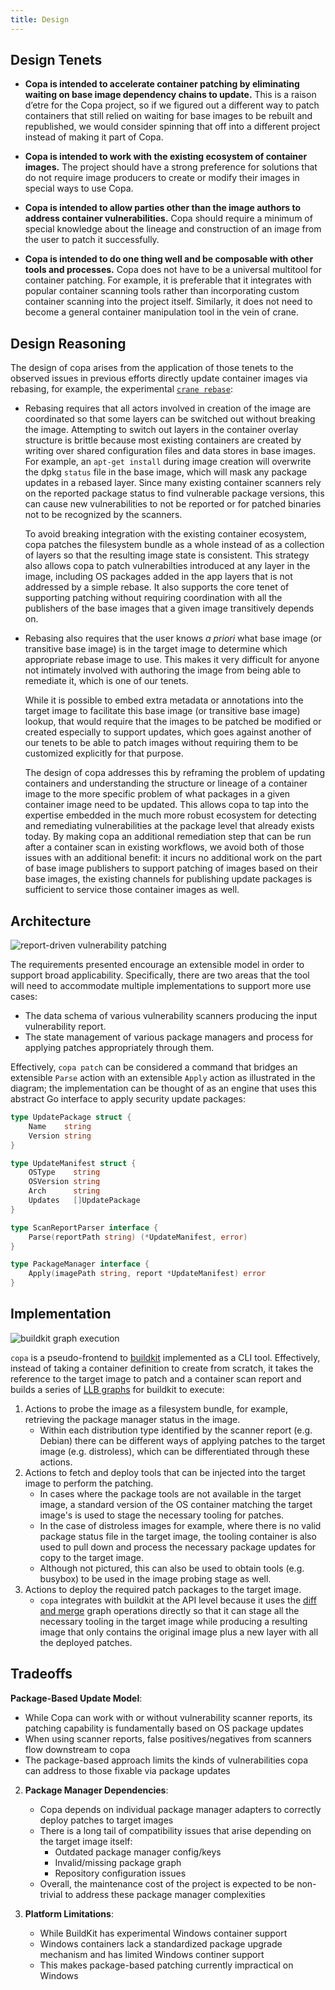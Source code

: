 ```yaml
---
title: Design
---
```


## Design Tenets

- **Copa is intended to accelerate container patching by eliminating waiting on base image dependency chains to update.** This is a raison d’etre for the Copa project, so if we figured out a different way to patch containers that still relied on waiting for base images to be rebuilt and republished, we would consider spinning that off into a different project instead of making it part of Copa.

- **Copa is intended to work with the existing ecosystem of container images.** The project should have a strong preference for solutions that do not require image producers to create or modify their images in special ways to use Copa.

- **Copa is intended to allow parties other than the image authors to address container vulnerabilities.** Copa should require a minimum of special knowledge about the lineage and construction of an image from the user to patch it successfully.

- **Copa is intended to do one thing well and be composable with other tools and processes.** Copa does not have to be a universal multitool for container patching. For example, it is preferable that it integrates with popular container scanning tools rather than incorporating custom container scanning into the project itself. Similarly, it does not need to become a general container manipulation tool in the vein of crane.

## Design Reasoning

The design of copa arises from the application of those tenets to the observed issues in previous efforts directly update container images via rebasing, for example, the experimental [`crane rebase`](https://github.com/google/go-containerregistry/blob/main/cmd/crane/rebase.md):

- Rebasing requires that all actors involved in creation of the image are coordinated so that some layers can be switched out without breaking the image. Attempting to switch out layers in the container overlay structure is brittle because most existing containers are created by writing over shared configuration files and data stores in base images. For example, an `apt-get install` during image creation will overwrite the dpkg `status` file in the base image, which will mask any package updates in a rebased layer. Since many existing container scanners rely on the reported package status to find vulnerable package versions, this can cause new vulnerabilities to not be reported or for patched binaries not to be recognized by the scanners.

  To avoid breaking integration with the existing container ecosystem, copa patches the filesystem bundle as a whole instead of as a collection of layers so that the resulting image state is consistent. This strategy also allows copa to patch vulnerabilties introduced at any layer in the image, including OS packages added in the app layers that is not addressed by a simple rebase. It also supports the core tenet of supporting patching without requiring coordination with all the publishers of the base images that a given image transitively depends on.

- Rebasing also requires that the user knows _a priori_ what base image (or transitive base image) is in the target image to determine which appropriate rebase image to use. This makes it very difficult for anyone not intimately involved with authoring the image from being able to remediate it, which is one of our tenets.

  While it is possible to embed extra metadata or annotations into the target image to facilitate this base image (or transitive base image) lookup, that would require that the images to be patched be modified or created especially to support updates, which goes against another of our tenets to be able to patch images without requiring them to be customized explicitly for that purpose.

  The design of copa addresses this by reframing the problem of updating containers and understanding the structure or lineage of a container image to the more specific problem of what packages in a given container image need to be updated. This allows copa to tap into the expertise embedded in the much more robust ecosystem for detecting and remediating vulnerabilities at the package level that already exists today. By making copa an additional remediation step that can be run after a container scan in existing workflows, we avoid both of those issues with an additional benefit: it incurs no additional work on the part of base image publishers to support patching of images based on their base images, the existing channels for publishing update packages is sufficient to service those container images as well.

## Architecture

<img title="report-driven vulnerability patching" src="/copacetic/website/img/vulnerability-patch.png" />

The requirements presented encourage an extensible model in order to support broad applicability. Specifically, there are two areas that the tool will need to accommodate multiple implementations to support more use cases:

- The data schema of various vulnerability scanners producing the input vulnerability report.
- The state management of various package managers and process for applying patches appropriately through them.

Effectively, `copa patch` can be considered a command that bridges an extensible `Parse` action with an extensible `Apply` action as illustrated in the diagram; the implementation can be thought of as an engine that uses this abstract Go interface to apply security update packages:

```go
type UpdatePackage struct {
    Name    string
    Version string
}

type UpdateManifest struct {
    OSType    string
    OSVersion string
    Arch      string
    Updates   []UpdatePackage
}

type ScanReportParser interface {
    Parse(reportPath string) (*UpdateManifest, error)
}

type PackageManager interface {
    Apply(imagePath string, report *UpdateManifest) error
}
```

## Implementation

<img title="buildkit graph execution" src="/copacetic/website/img/graph-execution.png" />

`copa` is a pseudo-frontend to [buildkit](https://github.com/moby/buildkit) implemented as a CLI tool. Effectively, instead of taking a container definition to create from scratch, it takes the reference to the target image to patch and a container scan report and builds a series of [LLB graphs](https://github.com/moby/buildkit/tree/99f6199fa6f0c34dbb3acfa57e00b7189a6a79d4#exploring-llb) for buildkit to execute:

1. Actions to probe the image as a filesystem bundle, for example, retrieving the package manager status in the image.
   - Within each distribution type identified by the scanner report (e.g. Debian) there can be different ways of applying patches to the target image (e.g. distroless), which can be differentiated through these actions.
2. Actions to fetch and deploy tools that can be injected into the target image to perform the patching.
   - In cases where the package tools are not available in the target image, a standard version of the OS container matching the target image's is used to stage the necessary tooling for patches.
   - In the case of distroless images for example, where there is no valid package status file in the target image, the tooling container is also used to pull down and process the necessary package updates for copy to the target image.
   - Although not pictured, this can also be used to obtain tools (e.g. busybox) to be used in the image probing stage as well.
3. Actions to deploy the required patch packages to the target image.
   - `copa` integrates with buildkit at the API level because it uses the [diff and merge](https://github.com/moby/buildkit/blob/99f6199fa6f0c34dbb3acfa57e00b7189a6a79d4/docs/merge%2Bdiff.md) graph operations directly so that it can stage all the necessary tooling in the target image while producing a resulting image that only contains the original image plus a new layer with all the deployed patches.

## Tradeoffs

 **Package-Based Update Model**:
   - While Copa can work with or without vulnerability scanner reports, its patching capability is fundamentally based on OS package updates
   - When using scanner reports, false positives/negatives from scanners flow downstream to copa
   - The package-based approach limits the kinds of vulnerabilities copa can address to those fixable via package updates

2. **Package Manager Dependencies**:
   - Copa depends on individual package manager adapters to correctly deploy patches to target images
   - There is a long tail of compatibility issues that arise depending on the target image itself:
     - Outdated package manager config/keys
     - Invalid/missing package graph
     - Repository configuration issues
   - Overall, the maintenance cost of the project is expected to be non-trivial to address these package manager complexities

3. **Platform Limitations**:
   - While BuildKit has experimental Windows container support
   - Windows containers lack a standardized package upgrade mechanism and has limited Windows continer support
   - This makes package-based patching currently impractical on Windows
